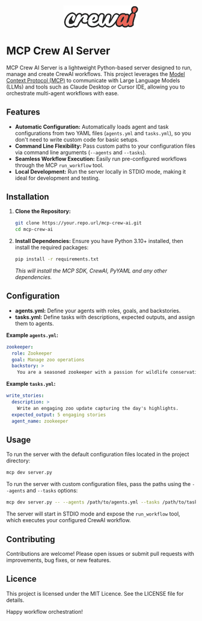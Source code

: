 <center><img src="https://github.com/crewAIInc/crewAI/blob/main/docs/crewai_logo.png" alt="CrewAI Logo" width="200" /></center>

# MCP Crew AI Server

MCP Crew AI Server is a lightweight Python-based server designed to run, manage and create CrewAI workflows. This project leverages the [Model Context Protocol (MCP)](https://modelcontextprotocol.io/introduction) to communicate with Large Language Models (LLMs) and tools such as Claude Desktop or Cursor IDE, allowing you to orchestrate multi-agent workflows with ease.

## Features

- **Automatic Configuration:** Automatically loads agent and task configurations from two YAML files (`agents.yml` and `tasks.yml`), so you don't need to write custom code for basic setups.
- **Command Line Flexibility:** Pass custom paths to your configuration files via command line arguments (`--agents` and `--tasks`).
- **Seamless Workflow Execution:** Easily run pre-configured workflows through the MCP `run_workflow` tool.
- **Local Development:** Run the server locally in STDIO mode, making it ideal for development and testing.

## Installation

1. **Clone the Repository:**

   ```bash
   git clone https://your.repo.url/mcp-crew-ai.git
   cd mcp-crew-ai
   ```

2. **Install Dependencies:**
   Ensure you have Python 3.10+ installed, then install the required packages:

   ```bash
   pip install -r requirements.txt
   ```

   *This will install the MCP SDK, CrewAI, PyYAML and any other dependencies.*

## Configuration

- **agents.yml:** Define your agents with roles, goals, and backstories.
- **tasks.yml:** Define tasks with descriptions, expected outputs, and assign them to agents.

**Example `agents.yml`:**

```yaml
zookeeper:
  role: Zookeeper
  goal: Manage zoo operations
  backstory: >
    You are a seasoned zookeeper with a passion for wildlife conservation...
```

**Example `tasks.yml`:**

```yaml
write_stories:
  description: >
    Write an engaging zoo update capturing the day's highlights.
  expected_output: 5 engaging stories
  agent_name: zookeeper
```

## Usage

To run the server with the default configuration files located in the project directory:

```bash
mcp dev server.py
```

To run the server with custom configuration files, pass the paths using the `--agents` and `--tasks` options:

```bash
mcp dev server.py -- --agents /path/to/agents.yml --tasks /path/to/tasks.yml
```

The server will start in STDIO mode and expose the `run_workflow` tool, which executes your configured CrewAI workflow.

## Contributing

Contributions are welcome! Please open issues or submit pull requests with improvements, bug fixes, or new features.

## Licence

This project is licensed under the MIT Licence. See the LICENSE file for details.

Happy workflow orchestration!
